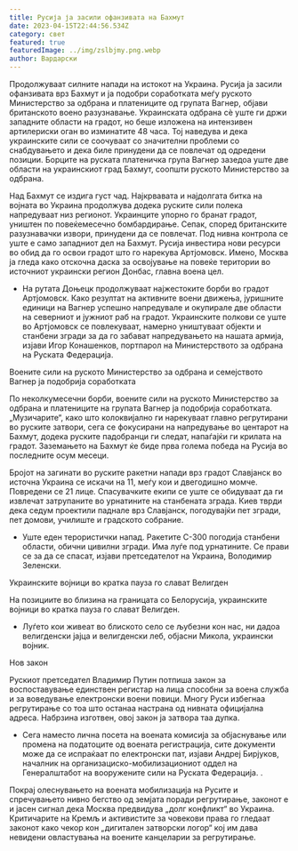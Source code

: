 ```yaml
---
title: Русија ја засили офанзивата на Бахмут
date: 2023-04-15T22:44:56.534Z
category: свет
featured: true
featuredImage: ../img/zslbjmy.png.webp
author: Вардарски
---
```


Продолжуваат силните напади на истокот на Украина. Русија ја засили офанзивата врз Бахмут и ја подобри соработката меѓу руското Министерство за одбрана и платениците од групата Вагнер, објави британското воено разузнавање. Украинската одбрана сè уште ги држи западните области на градот, но беше изложена на интензивен артилериски оган во изминатите 48 часа. Тој наведува и дека украинските сили се соочуваат со значителни проблеми со снабдувањето и дека биле принудени да се повлечат од одредени позиции. Борците на руската платеничка група Вагнер зазедоа уште две области на украинскиот град Бахмут, соопшти руското Министерство за одбрана.

Над Бахмут се издига густ чад. Најкрвавата и најдолгата битка на војната во Украина продолжува додека руските сили полека напредуваат низ регионот. Украинците упорно го бранат градот, уништен по повеќемесечно бомбардирање. Сепак, според британските разузнавачки извори, принудени да се повлечат. Под нивна контрола се уште е само западниот дел на Бахмут. Русија инвестира нови ресурси во обид да го освои градот што го нарекува Артјомовск. Имено, Москва ја гледа како отскочна даска за освојување на повеќе територии во источниот украински регион Донбас, главна воена цел.

- На рутата Доњецк продолжуваат најжестоките борби во градот Артјомовск. Како резултат на активните воени движења, јуришните единици на Вагнер успешно напредувале и окупирале две области на северниот и јужниот раб на градот. Украинските полкови се уште во Артјомовск се повлекуваат, намерно уништуваат објекти и станбени згради за да го забават напредувањето на нашата армија, изјави Игор Конашенков, портпарол на Министерството за одбрана на Руската Федерација.

Воените сили на руското Министерство за одбрана и семејството Вагнер ја подобрија соработката

По неколкумесечни борби, воените сили на руското Министерство за одбрана и платениците на групата Вагнер ја подобрија соработката. „Музичарите“, како што колоквијално ги нарекуваат главно регрутирани во руските затвори, сега се фокусирани на напредување во центарот на Бахмут, додека руските падобранци ги следат, напаѓајќи ги крилата на градот. Заземањето на Бахмут ќе биде прва голема победа на Русија во последните осум месеци.

Бројот на загинати во руските ракетни напади врз градот Славјанск во источна Украина се искачи на 11, меѓу кои и двегодишно момче. Повредени се 21 лице. Спасувачките екипи се уште се обидуваат да ги извлечат затрупаните во урнатините на станбената зграда. Киев тврди дека седум проектили паднале врз Славјанск, погодувајќи пет згради, пет домови, училиште и градското собрание.

- Уште еден терористички напад. Ракетите С-300 погодија станбени области, обични цивилни згради. Има луѓе под урнатините. Се прави се за да се спасат, изјави претседателот на Украина, Володимир Зеленски.

Украинските војници во кратка пауза го слават Велигден

На позициите во близина на границата со Белорусија, украинските војници во кратка пауза го слават Велигден.

- Луѓето кои живеат во блиското село се љубезни кон нас, ни дадоа велигденски јајца и велигденски леб, објасни Микола, украински војник.

Нов закон

Рускиот претседател Владимир Путин потпиша закон за воспоставување единствен регистар на лица способни за воена служба и за воведување електронски воени повици. Многу Руси избегнаа регрутирање со тоа што останаа настрана од нивната официјална адреса. Набрзина изготвен, овој закон ја затвора таа дупка.

- Сега наместо лична посета на воената комисија за објаснување или промена на податоците од воената регистрација, сите документи може да се испраќаат по електронски пат, изјави Андреј Бирјуков, началник на организациско-мобилизациониот оддел на Генералштабот на вооружените сили на Руската Федерација. .

Покрај олеснувањето на воената мобилизација на Русите и спречувањето нивно бегство од земјата поради регрутирање, законот е и јасен сигнал дека Москва предвидува „долг конфликт“ во Украина. Критичарите на Кремљ и активистите за човекови права го гледаат законот како чекор кон „дигитален затворски логор“ кој им дава невидени овластувања на воените канцеларии за регрутирање.
